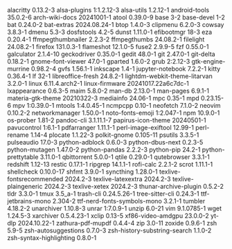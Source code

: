alacritty 0.13.2-3
alsa-plugins 1:1.2.12-3
alsa-utils 1.2.12-1
android-tools 35.0.2-6
arch-wiki-docs 20241001-1
atool 0.39.0-9
base 3-2
base-devel 1-2
bat 0.24.0-2
bat-extras 2024.08.24-1
btop 1.4.0-3
clipmenu 6.2.0-3
cowsay 3.8.3-1
dmenu 5.3-3
dosfstools 4.2-5
dunst 1.11.0-1
efibootmgr 18-3
eza 0.20.4-1
ffmpegthumbnailer 2.2.3-2
ffmpegthumbs 24.08.2-1
filelight 24.08.2-1
firefox 131.0.3-1
flameshot 12.1.0-5
fuse2 2.9.9-5
fzf 0.55.0-1
galculator 2.1.4-10
geckodriver 0.35.0-1
gedit 48.0-1
git 2.47.0-1
git-delta 0.18.2-1
gnome-font-viewer 47.0-1
gparted 1.6.0-2
grub 2:2.12-3
gtk-engine-murrine 0.98.2-4
gvfs 1.56.1-1
inkscape 1.4-1
jupyter-notebook 7.2.2-1
kitty 0.36.4-1
lf 32-1
libreoffice-fresh 24.8.2-1
lightdm-webkit-theme-litarvan 3.2.0-1
linux 6.11.4.arch2-1
linux-firmware 20241017.22a6c7dc-1
lxappearance 0.6.3-5
maim 5.8.0-2
man-db 2.13.0-1
man-pages 6.9.1-1
materia-gtk-theme 20210322-3
mediainfo 24.06-1
mpc 0.35-1
mpd 0.23.15-6
mpv 1:0.39.0-1
mtools 1:4.0.45-1
ncmpcpp 0.10-1
neofetch 7.1.0-2
neovim 0.10.2-2
networkmanager 1.50.0-1
noto-fonts-emoji 1:2.047-1
npm 10.9.0-1
os-prober 1.81-2
pandoc-cli 3.1.11.1-7
papirus-icon-theme 20240501-1
pavucontrol 1:6.1-1
pdfarranger 1.11.1-1
perl-image-exiftool 12.99-1
perl-rename 1.14-4
plocate 1.1.22-3
polkit-gnome 0.105-11
psutils 3.3.5-1
pulseaudio 17.0-3
python-adblock 0.6.0-3
python-dbus-next 0.2.3-5
python-mutagen 1.47.0-2
python-pandas 2.2.2-3
python-pip 24.2-1
python-prettytable 3.11.0-1
qbittorrent 5.0.0-1
qtile 0.29.0-1
qutebrowser 3.3.1-1
redshift 1.12-13
restic 0.17.1-1
ripgrep 14.1.1-1
rofi-calc 2.2.1-2
scrot 1.11.1-1
shellcheck 0.10.0-17
shfmt 3.9.0-1
syncthing 1.28.0-1
texlive-fontsrecommended 2024.2-3
texlive-latexextra 2024.2-3
texlive-plaingeneric 2024.2-3
texlive-xetex 2024.2-3
thunar-archive-plugin 0.5.2-2
tldr 3.3.0-1
tmux 3.5_a-1
trash-cli 0.24.5.26-1
tree-sitter-cli 0.24.3-1
ttf-jetbrains-mono 2.304-2
ttf-nerd-fonts-symbols-mono 3.2.1-1
tumbler 4.18.2-2
unarchiver 1.10.8-3
unrar 1:7.0.9-1
unzip 6.0-21
vim 9.1.0785-1
wget 1.24.5-3
xarchiver 0.5.4.23-1
xclip 0.13-5
xf86-video-amdgpu 23.0.0-2
yt-dlp 2024.10.22-1
zathura-pdf-mupdf 0.4.4-4
zip 3.0-11
zoxide 0.9.6-1
zsh 5.9-5
zsh-autosuggestions 0.7.0-3
zsh-history-substring-search 1.1.0-2
zsh-syntax-highlighting 0.8.0-1
